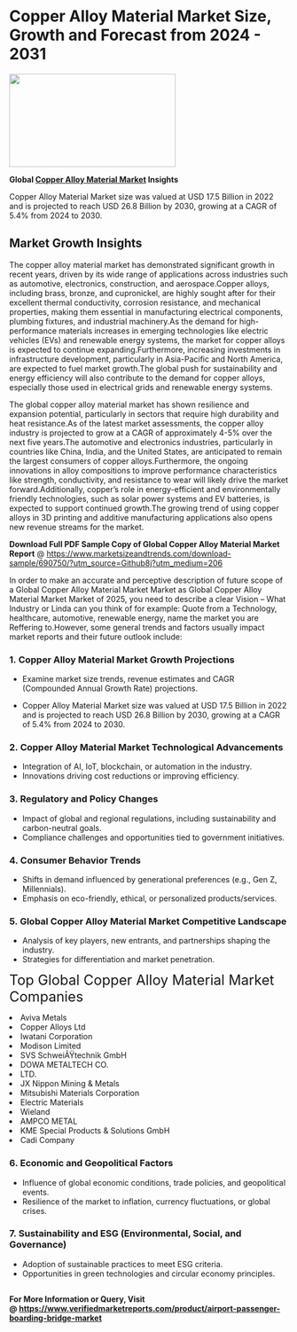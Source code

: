 <H1>Copper Alloy Material Market Size, Growth and Forecast from 2024 - 2031</H1><img class="aligncenter size-medium wp-image-584254" src="https://thirdeyenews.in/wp-content/uploads/2024/09/Global-Market-Research-300x168.jpeg" alt="" width="300" height="168" /><p><strong>Global&nbsp;<a href="https://www.marketsizeandtrends.com/download-sample/690750/?utm_source=Github8j?utm_medium=206">Copper Alloy Material Market</a> Insights</strong></p><p>Copper Alloy Material Market size was valued at USD 17.5 Billion in 2022 and is projected to reach USD 26.8 Billion by 2030, growing at a CAGR of 5.4% from 2024 to 2030.</p><p><h2>Market Growth Insights</h2> <p>The copper alloy material market has demonstrated significant growth in recent years, driven by its wide range of applications across industries such as automotive, electronics, construction, and aerospace.Copper alloys, including brass, bronze, and cupronickel, are highly sought after for their excellent thermal conductivity, corrosion resistance, and mechanical properties, making them essential in manufacturing electrical components, plumbing fixtures, and industrial machinery.As the demand for high-performance materials increases in emerging technologies like electric vehicles (EVs) and renewable energy systems, the market for copper alloys is expected to continue expanding.Furthermore, increasing investments in infrastructure development, particularly in Asia-Pacific and North America, are expected to fuel market growth.The global push for sustainability and energy efficiency will also contribute to the demand for copper alloys, especially those used in electrical grids and renewable energy systems.<p>The global copper alloy material market has shown resilience and expansion potential, particularly in sectors that require high durability and heat resistance.As of the latest market assessments, the copper alloy industry is projected to grow at a CAGR of approximately 4-5% over the next five years.The automotive and electronics industries, particularly in countries like China, India, and the United States, are anticipated to remain the largest consumers of copper alloys.Furthermore, the ongoing innovations in alloy compositions to improve performance characteristics like strength, conductivity, and resistance to wear will likely drive the market forward.Additionally, copper’s role in energy-efficient and environmentally friendly technologies, such as solar power systems and EV batteries, is expected to support continued growth.The growing trend of using copper alloys in 3D printing and additive manufacturing applications also opens new revenue streams for the market.<p><span class=""><strong>Download Full PDF Sample Copy of Global Copper Alloy Material Market Report</strong> @ <a href="https://www.marketsizeandtrends.com/download-sample/690750/?utm_source=Github8j?utm_medium=206" target="_blank">https://www.marketsizeandtrends.com/download-sample/690750/?utm_source=Github8j?utm_medium=206</a></span></p><p>In order to make an accurate and perceptive description of future scope of a Global&nbsp;Copper Alloy Material Market Market as Global&nbsp;Copper Alloy Material Market Market of 2025, you need to describe a clear Vision &ndash; What Industry or Linda can you think of for example: Quote from a Technology, healthcare, automotive, renewable energy, name the market you are Reffering to.However, some general trends and factors usually impact market reports and their future outlook include:</p><h3>1.&nbsp;<strong>Copper Alloy Material Market Growth Projections</strong></h3><ul><li>Examine market size trends, revenue estimates and CAGR (Compounded Annual Growth Rate) projections.</li><li><p>Copper Alloy Material Market size was valued at USD 17.5 Billion in 2022 and is projected to reach USD 26.8 Billion by 2030, growing at a CAGR of 5.4% from 2024 to 2030.</p></li></ul><h3>2.&nbsp;<strong>Copper Alloy Material Market Technological Advancements</strong></h3><ul><li>Integration of AI, IoT, blockchain, or automation in the industry.</li><li>Innovations driving cost reductions or improving efficiency.</li></ul><h3>3.&nbsp;<strong>Regulatory and Policy Changes</strong></h3><ul><li>Impact of global and regional regulations, including sustainability and carbon-neutral goals.</li><li>Compliance challenges and opportunities tied to government initiatives.</li></ul><h3>4.&nbsp;<strong>Consumer Behavior Trends</strong></h3><ul><li>Shifts in demand influenced by generational preferences (e.g., Gen Z, Millennials).</li><li>Emphasis on eco-friendly, ethical, or personalized products/services.</li></ul><h3>5.&nbsp;<strong>Global Copper Alloy Material Market Competitive Landscape</strong></h3><ul><li>Analysis of key players, new entrants, and partnerships shaping the industry.</li><li>Strategies for differentiation and market penetration.</li></ul><p data-pm-slice="1 1 []"><span style="color: inherit; font-family: inherit; font-size: 25px;">Top Global Copper Alloy Material Market Companies</span></p><div class="" data-test-id=""><p><li>Aviva Metals</li><li> Copper Alloys Ltd</li><li> Iwatani Corporation</li><li> Modison Limited</li><li> SVS SchweiÃŸtechnik GmbH</li><li> DOWA METALTECH CO.</li><li> LTD.</li><li> JX Nippon Mining & Metals</li><li> Mitsubishi Materials Corporation</li><li> Electric Materials</li><li> Wieland</li><li> AMPCO METAL</li><li> KME Special Products & Solutions GmbH</li><li> Cadi Company</li></p></div><h3>6.&nbsp;<strong>Economic and Geopolitical Factors</strong></h3><ul><li>Influence of global economic conditions, trade policies, and geopolitical events.</li><li>Resilience of the market to inflation, currency fluctuations, or global crises.</li></ul><h3>7.&nbsp;<strong>Sustainability and ESG (Environmental, Social, and Governance)</strong></h3><ul><li>Adoption of sustainable practices to meet ESG criteria.</li><li>Opportunities in green technologies and circular economy principles.</li></ul><h2><strong style="font-size: 14px;">For More Information or Query, Visit @&nbsp;</strong><a style="background-color: #ffffff; font-size: 14px;" href="https://www.marketsizeandtrends.com/report/copper-alloy-material-market/" target="_blank">https://www.verifiedmarketreports.com/product/airport-passenger-boarding-bridge-market</a></h2>